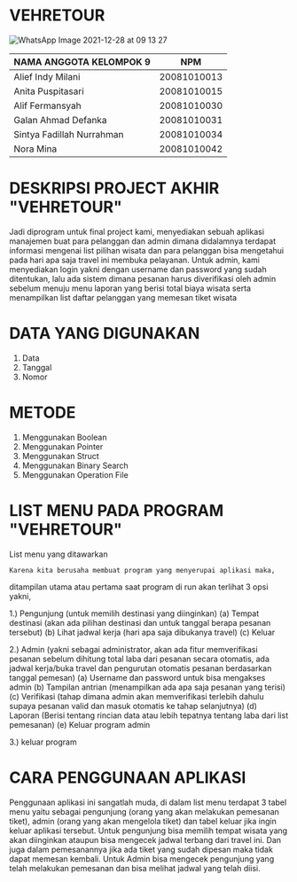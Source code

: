 <h1>VEHRETOUR</h1>

![WhatsApp Image 2021-12-28 at 09 13 27](https://user-images.githubusercontent.com/89888415/147520827-aa7ec24c-ae2c-4ae8-a21d-60f0ae9d1737.jpeg)

| NAMA ANGGOTA KELOMPOK 9    |      NPM     | 
| ------------------------   | ------------ |
| Alief Indy Milani          | 20081010013  |
| Anita Puspitasari          | 20081010015  |
| Alif Fermansyah            | 20081010030  |
| Galan Ahmad Defanka        | 20081010031  |
| Sintya Fadillah Nurrahman  | 20081010034  |
| Nora Mina                  | 20081010042  |

<h1>DESKRIPSI PROJECT AKHIR "VEHRETOUR"</h1>
Jadi diprogram untuk final project kami, menyediakan sebuah aplikasi manajemen buat para pelanggan dan admin dimana didalamnya terdapat informasi mengenai list pilihan wisata dan para pelanggan bisa mengetahui pada hari apa saja travel ini membuka pelayanan. Untuk admin, kami menyediakan login yakni dengan username dan password yang sudah ditentukan, lalu ada sistem dimana pesanan harus diverifikasi oleh admin sebelum menuju menu laporan yang berisi total biaya wisata serta menampilkan list daftar pelanggan yang memesan tiket wisata

<h1>DATA YANG DIGUNAKAN</h1>

1. Data
2. Tanggal
3. Nomor

<h1>METODE</h1>

1. Menggunakan Boolean
2. Menggunakan Pointer
3. Menggunakan Struct
4. Menggunakan Binary Search
5. Menggunakan Operation File


<h1>LIST MENU PADA PROGRAM "VEHRETOUR"</h1>

 List menu yang ditawarkan
	
	Karena kita berusaha membuat program yang menyerupai aplikasi maka, 
ditampilan utama atau pertama saat program di run akan terlihat 3 opsi yakni,

1.) Pengunjung (untuk memilih destinasi yang diinginkan)
	(a) Tempat destinasi (akan ada pilihan destinasi dan untuk tanggal
	    berapa pesanan tersebut)
	(b) Lihat jadwal kerja (hari apa saja dibukanya travel)
	(c) Keluar

2.) Admin (yakni sebagai administrator, akan ada fitur memverifikasi pesanan 
	   sebelum dihitung total laba dari pesanan secara otomatis, ada jadwal 
	   kerja/buka travel dan pengurutan otomatis pesanan berdasarkan tanggal
	   pemesan)
	(a) Username dan password untuk bisa mengakses admin
	(b) Tampilan antrian (menampilkan ada apa saja pesanan yang terisi)
	(c) Verifikasi (tahap dimana admin akan memverifikasi terlebih dahulu
	    supaya pesanan valid dan masuk otomatis ke tahap selanjutnya)
	(d) Laporan (Berisi tentang rincian data atau lebih tepatnya tentang laba dari list pemesanan)
  (e) Keluar program admin
  
3.) keluar program


<h1>CARA PENGGUNAAN APLIKASI</h1>

Penggunaan aplikasi ini sangatlah muda, di dalam list menu terdapat 3 tabel menu yaitu sebagai pengunjung (orang yang akan melakukan pemesanan tiket), admin (orang yang akan mengelola tiket) dan tabel keluar jika ingin keluar aplikasi tersebut. Untuk pengunjung bisa memilih tempat wisata yang akan diinginkan ataupun bisa mengecek jadwal terbang dari travel ini. Dan juga dalam pemesanannya jika ada tiket yang sudah dipesan maka tidak dapat memesan kembali. Untuk Admin bisa mengecek pengunjung yang telah melakukan pemesanan dan bisa melihat jadwal yang telah diisi.
